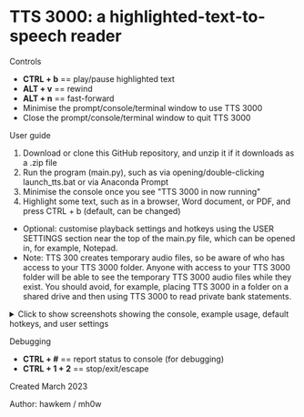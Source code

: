 # TTS 3000: a highlighted-text-to-speech reader

Controls
- **CTRL + b** == play/pause highlighted text
- **ALT  + v** == rewind
- **ALT  + n** == fast-forward
- Minimise the prompt/console/terminal window to use TTS 3000
- Close the prompt/console/terminal window to quit TTS 3000

User guide
1) Download or clone this GitHub repository, and unzip it if it downloads as a .zip file
2) Run the program (main.py), such as via opening/double-clicking launch_tts.bat or via Anaconda Prompt
3) Minimise the console once you see "TTS 3000 in now running"
4) Highlight some text, such as in a browser, Word document, or PDF, and press CTRL + b (default, can be changed)
- Optional: customise playback settings and hotkeys using the USER SETTINGS section near the top of the main.py file, which can be opened in, for example, Notepad.
- Note: TTS 300 creates temporary audio files, so be aware of who has access to your TTS 3000 folder. Anyone with access to your TTS 3000 folder will be able to see the temporary TTS 3000 audio files while they exist. You should avoid, for example, placing TTS 3000 in a folder on a shared drive and then using TTS 3000 to read private bank statements.

<details>
    <summary>Click to show screenshots showing the console, example usage, default hotkeys, and user settings</summary>

![image](https://user-images.githubusercontent.com/82766547/227897143-dede1e3a-16f4-415c-9c2a-96c5b45bf780.png)
![image](https://user-images.githubusercontent.com/82766547/227896657-ac0837aa-e7d1-443e-81e2-a11afda6d13e.png)
![image](https://user-images.githubusercontent.com/82766547/227907400-47e52885-2919-4843-8400-a561f884d9e3.png)
![image](https://user-images.githubusercontent.com/82766547/227912292-cbe89f0a-e694-4d3e-8ac1-5fb5bd15c76f.png)
</details>

Debugging
- **CTRL + #** == report status to console (for debugging)
- **CTRL + 1 + 2** == stop/exit/escape

Created March 2023

Author: hawkem / mh0w
